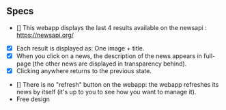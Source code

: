 ## Specs 

- [] This webapp displays the last 4 results available on the newsapi : https://newsapi.org/
- [x] Each result is displayed as: One image + title.
- [x] When you click on a news, the description of the news appears in full-page (the other news are displayed in transparency behind). 
- [x] Clicking anywhere returns to the previous state. 
- [] There is no "refresh" button on the webapp: the webapp refreshes its news by itself (it's up to you to see how you want to manage it). 
- Free design